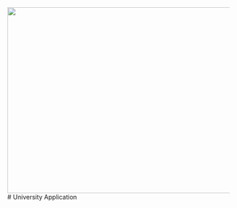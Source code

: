 <img src="https://i.ibb.co/5xLcGM0/f3b4238175fc8c88229595b50f514d09.gif" width="1013" height="422" />
# University Application
